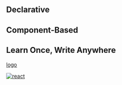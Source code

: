 ## Declarative

## Component-Based

## Learn Once, Write Anywhere

[logo](https://facebook.github.io/react/img/logo.svg)

[![react](https://facebook.github.io/react/img/logo.svg)](https://facebook.github.io)